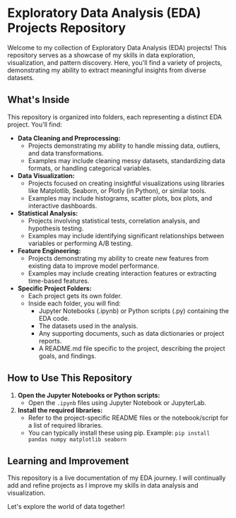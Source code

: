 # Exploratory Data Analysis (EDA) Projects Repository

Welcome to my collection of Exploratory Data Analysis (EDA) projects! This repository serves as a showcase of my skills in data exploration, visualization, and pattern discovery. Here, you'll find a variety of projects, demonstrating my ability to extract meaningful insights from diverse datasets.

## What's Inside

This repository is organized into folders, each representing a distinct EDA project. You'll find:

* **Data Cleaning and Preprocessing:**
    * Projects demonstrating my ability to handle missing data, outliers, and data transformations.
    * Examples may include cleaning messy datasets, standardizing data formats, or handling categorical variables.
* **Data Visualization:**
    * Projects focused on creating insightful visualizations using libraries like Matplotlib, Seaborn, or Plotly (in Python), or similar tools.
    * Examples may include histograms, scatter plots, box plots, and interactive dashboards.
* **Statistical Analysis:**
    * Projects involving statistical tests, correlation analysis, and hypothesis testing.
    * Examples may include identifying significant relationships between variables or performing A/B testing.
* **Feature Engineering:**
    * Projects demonstrating my ability to create new features from existing data to improve model performance.
    * Examples may include creating interaction features or extracting time-based features.
* **Specific Project Folders:**
    * Each project gets its own folder.
    * Inside each folder, you will find:
        * Jupyter Notebooks (.ipynb) or Python scripts (.py) containing the EDA code.
        * The datasets used in the analysis.
        * Any supporting documents, such as data dictionaries or project reports.
        * A README.md file specific to the project, describing the project goals, and findings.

## How to Use This Repository

1.  **Open the Jupyter Notebooks or Python scripts:**
    * Open the `.ipynb` files using Jupyter Notebook or JupyterLab.
2.  **Install the required libraries:**
    * Refer to the project-specific README files or the notebook/script for a list of required libraries.
    * You can typically install these using pip. Example: `pip install pandas numpy matplotlib seaborn`

## Learning and Improvement

This repository is a live documentation of my EDA journey. I will continually add and refine projects as I improve my skills in data analysis and visualization.

Let's explore the world of data together!
